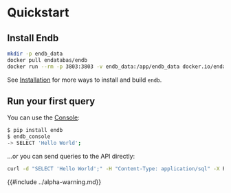 # Quickstart

## Install Endb

```sh
mkdir -p endb_data
docker pull endatabas/endb
docker run --rm -p 3803:3803 -v endb_data:/app/endb_data docker.io/endatabas/endb
```

See [Installation](../reference/installation.md) for more ways to install
and build `endb`.

## Run your first query

You can use the [Console](../clients/console.md):

```sh
$ pip install endb
$ endb_console
-> SELECT 'Hello World';
```

...or you can send queries to the API directly:

```sh
curl -d "SELECT 'Hello World';" -H "Content-Type: application/sql" -X POST http://localhost:3803/sql
```

{{#include ../alpha-warning.md}}
